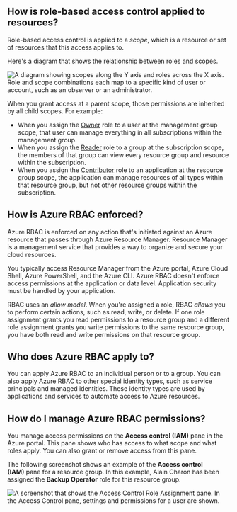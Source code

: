 ## How is role-based access control applied to resources?

Role-based access control is applied to a _scope_, which is a resource or set of resources that this access applies to.

Here's a diagram that shows the relationship between roles and scopes.

![A diagram showing scopes along the Y axis and roles across the X axis. Role and scope combinations each map to a specific kind of user or account, such as an observer or an administrator.](https://learn.microsoft.com/en-us/training/azure-fundamentals/build-cloud-governance-strategy-azure/media/4-role-scope-0223bfae.png)

When you grant access at a parent scope, those permissions are inherited by all child scopes. For example:

- When you assign the [Owner](https://learn.microsoft.com/en-us/azure/role-based-access-control/built-in-roles#owner) role to a user at the management group scope, that user can manage everything in all subscriptions within the management group.
- When you assign the [Reader](https://learn.microsoft.com/en-us/azure/role-based-access-control/built-in-roles#reader) role to a group at the subscription scope, the members of that group can view every resource group and resource within the subscription.
- When you assign the [Contributor](https://learn.microsoft.com/en-us/azure/role-based-access-control/built-in-roles#contributor) role to an application at the resource group scope, the application can manage resources of all types within that resource group, but not other resource groups within the subscription.


## How is Azure RBAC enforced?

Azure RBAC is enforced on any action that's initiated against an Azure resource that passes through Azure Resource Manager. Resource Manager is a management service that provides a way to organize and secure your cloud resources.

You typically access Resource Manager from the Azure portal, Azure Cloud Shell, Azure PowerShell, and the Azure CLI. Azure RBAC doesn't enforce access permissions at the application or data level. Application security must be handled by your application.

RBAC uses an _allow model_. When you're assigned a role, RBAC _allows_ you to perform certain actions, such as read, write, or delete. If one role assignment grants you read permissions to a resource group and a different role assignment grants you write permissions to the same resource group, you have both read and write permissions on that resource group.

## Who does Azure RBAC apply to?

You can apply Azure RBAC to an individual person or to a group. You can also apply Azure RBAC to other special identity types, such as service principals and managed identities. These identity types are used by applications and services to automate access to Azure resources.

## How do I manage Azure RBAC permissions?

You manage access permissions on the **Access control (IAM)** pane in the Azure portal. This pane shows who has access to what scope and what roles apply. You can also grant or remove access from this pane.

The following screenshot shows an example of the **Access control (IAM)** pane for a resource group. In this example, Alain Charon has been assigned the **Backup Operator** role for this resource group.

![A screenshot that shows the Access Control Role Assignment pane. In the Access Control pane, settings and permissions for a user are shown.](https://learn.microsoft.com/en-us/training/azure-fundamentals/build-cloud-governance-strategy-azure/media/4-role-based-access-control-blade-360b5130.png)